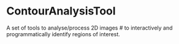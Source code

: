 # ContourAnalysisTool
A set of tools to analyse/process 2D images  # to interactively and programmatically identify regions of interest.

